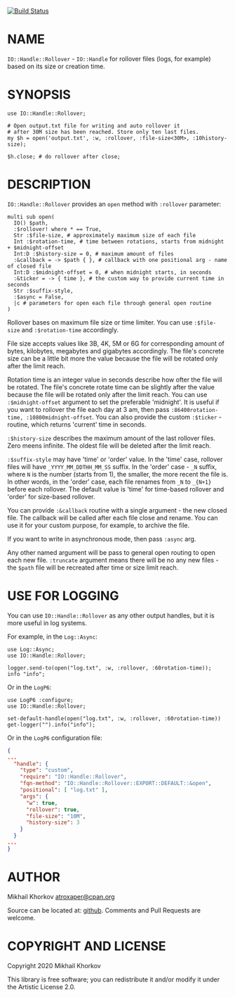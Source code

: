[![Build Status](https://travis-ci.org/atroxaper/raku-Handle-Rollover.svg?branch=master)](https://travis-ci.org/atroxaper/raku-Handle-Rollover)

# NAME

`IO::Handle::Rollover` - `IO::Handle` for rollover files (logs, for example) based on its size or creation time.

# SYNOPSIS

```perl6
use IO::Handle::Rollover;

# Open output.txt file for writing and auto rollover it
# after 30M size has been reached. Store only ten last files.
my $h = open('output.txt', :w, :rollover, :file-size<30M>, :10history-size);

$h.close; # do rollover after close;
```

# DESCRIPTION

`IO::Handle::Rollover` provides an `open` method with `:rollover` parameter:

```perl6
multi sub open(
  IO() $path,
  :$rollover! where * == True,
  Str :$file-size, # approximately maximum size of each file
  Int :$rotation-time, # time between rotations, starts from midnight + $midnight-offset
  Int:D :$history-size = 0, # maximum amount of files
  :&callback = -> $path { }, # callback with one positional arg - name of closed file
  Int:D :$midnight-offset = 0, # when midnight starts, in seconds
  :&ticker = -> { time }, # the custom way to provide current time in seconds
  Str :$suffix-style,
  :$async = False,
  |c # parameters for open each file through general open routine
)
```

Rollover bases on maximum file size or time limiter. You can use `:$file-size` and `:$rotation-time` accordingly. 

File size accepts values like 3B, 4K, 5M or 6G for corresponding amount of bytes, kilobytes, megabytes and gigabytes accordingly. The file's concrete size can be a little bit more the value because the file will be rotated only after the limit reach.

Rotation time is an integer value in seconds describe how ofter the file will be rotated. The file's concrete rotate time can be slightly after the value because the file will be rotated only after the limit reach. You can use `:$midnight-offset` argument to set the preferable 'midnight'. It is useful if you want to rollover the file each day at 3 am, then pass `:86400rotation-time, :10800midnight-offset`. You can also provide the custom `:$ticker` - routine, which returns 'current' time in seconds.

`:$history-size` describes the maximum amount of the last rollover files. Zero meens infinite. The oldest file will be deleted after the limit reach.

`:$suffix-style` may have 'time' or 'order' value. In the 'time' case, rollover files will have `_YYYY_MM_DDTHH_MM_SS` suffix. In the 'order' case - `_N` suffix, where `N` is the number (starts from 1), the smaller, the more recent the file is. In other words, in the 'order' case, each file renames from `_N` to `_{N+1}` before each rollover. The default value is 'time' for time-based rollover and 'order' for size-based rollover.

You can provide `:&callback` routine with a single argument - the new closed file. The callback will be called after each file close and rename. You can use it for your custom purpose, for example, to archive the file.

If you want to write in asynchronous mode, then pass `:async` arg.

Any other named argument will be pass to general open routing to open each new file. `:truncate` argument means there will be no any new files - the `$path` file will be recreated after time or size limit reach.

# USE FOR LOGGING

You can use `IO::Handle::Rollover` as any other output handles, but it is more useful in log systems.

For example, in the `Log::Async`:

```perl6
use Log::Async;
use IO::Handle::Rollover;

logger.send-to(open("log.txt", :w, :rollover, :60rotation-time));
info "info";
```

Or in the `LogP6`:

```perl6
use LogP6 :configure;
use IO::Handle::Rollover;

set-default-handle(open("log.txt", :w, :rollover, :60rotation-time))
get-logger("").info("info");
```

Or in the `LogP6` configuration file:

```json
{
...
  "handle": {
    "type": "custom",
    "require": "IO::Handle::Rollover",
    "fqn-method": "IO::Handle::Rollover::EXPORT::DEFAULT::&open",
    "positional": [ "log.txt" ],
    "args": {
      "w": true,
      "rollover": true,
      "file-size": "10M",
      "history-size": 3
    }
  }
...
}
```

# AUTHOR

Mikhail Khorkov <atroxaper@cpan.org>

Source can be located at: [github](https://github.com/atroxaper/raku-Handle-Rollover). Comments and Pull Requests
are welcome.

# COPYRIGHT AND LICENSE

Copyright 2020 Mikhail Khorkov

This library is free software; you can redistribute it and/or modify it under
the Artistic License 2.0.
